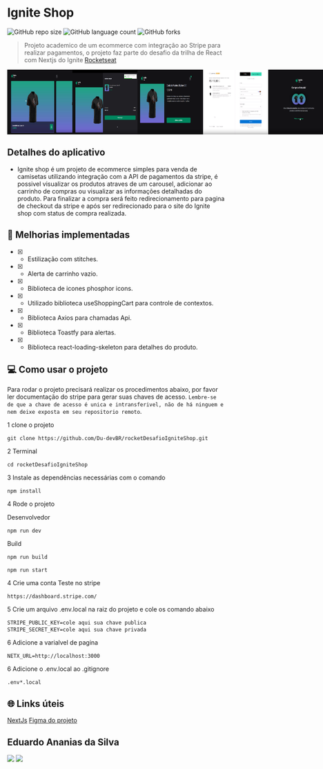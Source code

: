 # Ignite Shop

![GitHub repo size](https://img.shields.io/github/repo-size/Du-devBR/rocketDesafioIgniteShop)
![GitHub language count](https://img.shields.io/github/languages/count/Du-devBR/rocketDesafioIgniteShop)
![GitHub forks](https://img.shields.io/github/forks/Du-devBR/rocketDesafioIgniteShop)

> Projeto academico de um ecommerce com integração ao Stripe para realizar pagamentos, o projeto faz parte do desafio da trilha de React com Nextjs do Ignite [Rocketseat](http://app.ropcketseat.com.br)

<div
  style="width:100%; display:flex; gap:16px, flex-wrap: wrap"
>
<img src="./src/assets//screen//home-screen.png" width="30%" height="150px">
<img src="./src/assets//screen//cart-screen.png" width="30%" height="150px">
<img src="./src/assets//screen//product-screen.png" width="30%" height="150px">
<img src="./src/assets//screen//payment-screen.png" width="30%" height="150px">
<img src="./src/assets//screen//success-screen.png" width="30%" height="150px">

</div>

## Detalhes do aplicativo

- Ignite shop é um projeto de ecommerce simples para venda de camisetas utilizando integração com a API de pagamentos da stripe, é possivel visualizar os produtos atraves de um carousel, adicionar ao carrinho de compras ou visualizar as informações detalhadas do produto. Para finalizar a compra será feito redirecionamento para pagina de checkout da stripe e após ser redirecionado para o site do Ignite shop com status de compra realizada.

## 🚀 Melhorias implementadas

- [x] - Estilização com stitches.
- [x] - Alerta de carrinho vazio.
- [x] - Biblioteca de icones phosphor icons.
- [x] - Utilizado biblioteca useShoppingCart para controle de contextos.
- [x] - Biblioteca Axios para chamadas Api.
- [x] - Biblioteca Toastfy para alertas.
- [x] - Biblioteca react-loading-skeleton para detalhes do produto.

## 💻 Como usar o projeto

Para rodar o projeto precisará realizar os procedimentos abaixo, por favor ler documentação do stripe para gerar suas chaves de acesso. `Lembre-se de que a chave de acesso é unica e intransferivel, não de há ninguem e nem deixe exposta em seu repositorio remoto`.

1 clone o projeto

```
git clone https://github.com/Du-devBR/rocketDesafioIgniteShop.git
```

2 Terminal

```
cd rocketDesafioIgniteShop
```

3 Instale as dependências necessárias com o comando

```
npm install
```

4 Rode o projeto

Desenvolvedor

```
npm run dev
```

Build

```
npm run build
```

```
npm run start
```

4 Crie uma conta Teste no stripe

```
https://dashboard.stripe.com/
```

5 Crie um arquivo .env.local na raiz do projeto e cole os comando abaixo

```
STRIPE_PUBLIC_KEY=cole aqui sua chave publica
STRIPE_SECRET_KEY=cole aqui sua chave privada
```

6 Adicione a varialvel de pagina

```
NETX_URL=http://localhost:3000
```

6 Adicione o .env.local ao .gitignore

```
.env*.local
```

## 🌐 Links úteis

[NextJs](https://nextjs.org/)
[Figma do projeto](<https://www.figma.com/file/3rptzmZeCcu2pD62n4VmJ0/Ignite-Shop-2.0-%E2%80%A2-Desafio-React-(Copy)?type=design&node-id=2%3A12&mode=design&t=imX2egC46ldmMsOJ-1>)

## Eduardo Ananias da Silva

[<img src="https://img.shields.io/badge/linkedin-%230077B5.svg?&style=for-the-badge&logo=linkedin&logoColor=white" />](https://www.linkedin.com/in/eduardo-ananias-29a53048/)
[<img src=" https://img.shields.io/badge/GitHub-100000?style=for-the-badge&logo=github&logoColor=white" />](https://github.com/Du-devBR)
